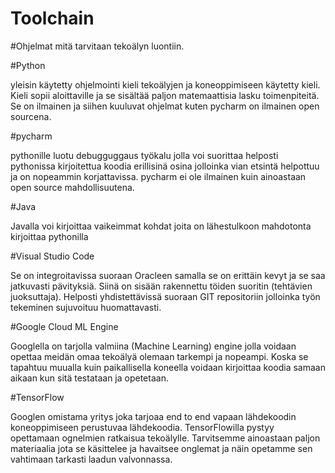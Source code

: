 Toolchain
====================================================================

#Ohjelmat mitä tarvitaan tekoälyn luontiin.

#Python

yleisin käytetty ohjelmointi kieli tekoälyjen ja koneoppimiseen käytetty kieli. Kieli sopii aloittaville ja se sisältää paljon matemaattisia lasku toimenpiteitä.
Se on ilmainen ja siihen kuuluvat ohjelmat kuten pycharm on ilmainen open sourcena.

#pycharm

pythonille luotu debugguggaus työkalu jolla voi suorittaa helposti pythonissa kirjoitettua koodia erillisinä osina jolloinka vian etsintä helpottuu ja on nopeammin korjattavissa.
pycharm ei ole ilmainen kuin ainoastaan open source mahdollisuutena.

#Java

Javalla voi kirjoittaa vaikeimmat kohdat joita on lähestulkoon mahdotonta kirjoittaa pythonilla

#Visual Studio Code

Se on integroitavissa suoraan Oracleen samalla se on erittäin kevyt ja se saa jatkuvasti pävityksiä.
Siinä on sisään rakennettu töiden suoritin (tehtävien juoksuttaja).
Helposti yhdistettävissä suoraan GIT repositoriin jolloinka työn tekeminen sujuvoituu huomattavasti.

#Google Cloud ML Engine

Googlella on tarjolla valmiina (Machine Learning) engine jolla voidaan opettaa meidän omaa tekoälyä olemaan tarkempi ja nopeampi.
Koska se tapahtuu muualla kuin paikallisella koneella voidaan kirjoittaa koodia samaan aikaan kun sitä testataan ja opetetaan.

#TensorFlow

Googlen omistama yritys joka tarjoaa end to end vapaan lähdekoodin koneoppimiseen perustuvaa lähdekoodia.
TensorFlowilla pystyy opettamaan ognelmien ratkaisua tekoälylle. Tarvitsemme ainoastaan paljon materiaalia jota se käsittelee ja havaitsee onglemat ja näin opetamme sen vahtimaan tarkasti laadun valvonnassa.



